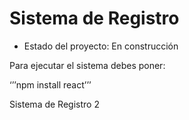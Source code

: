 <h1>Sistema de Registro</h1>

- Estado del proyecto: En construcción

Para ejecutar el sistema debes poner:

‘’’npm install react’’’

Sistema de Registro 2

